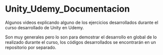 # Unity_Udemy_Documentacion
Algunos videos explicando alguno de los ejercicios desarrollados durante el curso desarrollado de Unity en Udemy.

Son muy generales pero lo son para demostrar el desarrollo en global de lo realizado durante el curso, los códigos desarrollados se encontrarán en un repositorio por separado. 

